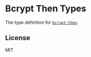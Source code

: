 # Bcrypt Then Types

The type definition for [`bcrypt-then`](https://github.com/thenables/bcrypt-then).

## License

MIT

